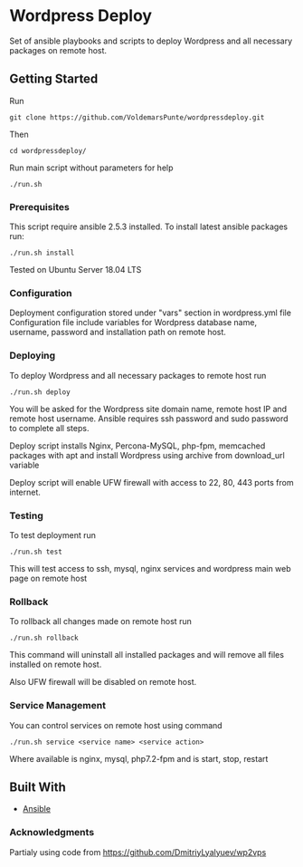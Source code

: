 # Wordpress Deploy

Set of ansible playbooks and scripts to deploy Wordpress and all necessary packages
on remote host.

## Getting Started

Run
``` 
git clone https://github.com/VoldemarsPunte/wordpressdeploy.git
```
Then
``` 
cd wordpressdeploy/
```
Run main script without parameters for help
```
./run.sh
```
### Prerequisites

This script require ansible 2.5.3 installed. To install latest ansible packages run:
```
./run.sh install
```
Tested on Ubuntu Server 18.04 LTS

### Configuration

Deployment configuration stored under "vars" section in wordpress.yml file
Configuration file include variables for Wordpress database name, username, password and installation path on remote host.

### Deploying

To deploy Wordpress and all necessary packages to remote host run
```
./run.sh deploy
```
You will be asked for the Wordpress site domain name, remote host IP and remote host username.
Ansible requires ssh password and sudo password to complete all steps.

Deploy script installs Nginx, Percona-MySQL, php-fpm, memcached packages with apt 
and install Wordpress using archive from download_url variable

Deploy script will enable UFW firewall with access to 22, 80, 443 ports from internet.  

### Testing

To test deployment run
```
./run.sh test
```
This will test access to ssh, mysql, nginx services and wordpress main web page on remote host


### Rollback

To rollback all changes made on remote host run
```
./run.sh rollback
```
This command will uninstall all installed packages and will remove all files installed on remote host.

Also UFW firewall will be disabled on remote host.


### Service Management

You can control services on remote host using command
```
./run.sh service <service name> <service action>
```
Where available <service name> is nginx, mysql, php7.2-fpm
and <service action> is start, stop, restart



## Built With

* [Ansible](https://www.ansible.com)


### Acknowledgments
Partialy using code from https://github.com/DmitriyLyalyuev/wp2vps

